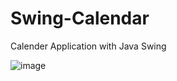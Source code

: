 # Swing-Calendar
Calender Application with Java Swing

![image](https://user-images.githubusercontent.com/81220399/148639456-706daa6d-3f66-4540-9772-8f178383cca2.png)

